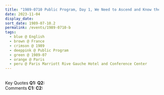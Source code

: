 ```yaml
---
title: "1989-0710 Public Program, Day 1, We Need to Ascend and Know the Absolute, Paris Marriott Rive Gauche Hotel and Conference Center, Paris, France"
date: 2023-11-04
display_date: 
sort_date: 1989-07-10.2
permalink: /events/1989-0710-b
tags:
  - blue @ English
  - brown @ France
  - crimson @ 1989
  - deeppink @ Public Program
  - green @ 1989-07
  - orange @ Paris
  - peru @ Paris Marriott Rive Gauche Hotel and Conference Center
---
```


<br>

<wave-list>
  <list-title color="DarkSeaGreen" width="55">Key Quotes</list-title>
  <list-item color="BlanchedAlmond" width="280"><b>Q1:</b> <i></i></list-item>
  <list-item color="Lavender" width="280"><b>Q2:</b> <i></i></list-item>
</wave-list>

<br>

<wave-list>
  <list-title color="DarkSeaGreen" width="55">Comments</list-title>
  <list-item color="BlanchedAlmond" width="280"><b>C1:</b> <i></i></list-item>
  <list-item color="Lavender" width="280"><b>C2:</b> <i></i></list-item>
</wave-list>
